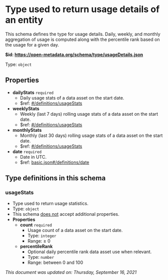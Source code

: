 # Type used to return usage details of an entity

This schema defines the type for usage details. Daily, weekly, and monthly aggregation of usage is computed along with the percentile rank based on the usage for a given day.

**$id: https://open-metadata.org/schema/type/usageDetails.json**

Type: `object`

## Properties
 - **dailyStats** `required`
   - Daily usage stats of a data asset on the start date.
   - $ref: [#/definitions/usageStats](#usagestats)
 - **weeklyStats**
   - Weekly (last 7 days) rolling usage stats of a data asset on the start date.
   - $ref: [#/definitions/usageStats](#usagestats)
 - **monthlyStats**
   - Monthly (last 30 days) rolling usage stats of a data asset on the start date.
   - $ref: [#/definitions/usageStats](#usagestats)
 - **date** `required`
   - Date in UTC.
   - $ref: [basic.json#/definitions/date](basic.md#date)


## Type definitions in this schema
### usageStats

 - Type used to return usage statistics.
 - Type: `object`
 - This schema <u>does not</u> accept additional properties.
 - **Properties**
	 - **count** `required`
		 - Usage count of a data asset on the start date.
		 - Type: `integer`
		 - Range:  &ge; 0
	 - **percentileRank**
		 - Optional daily percentile rank data asset use when relevant.
		 - Type: `number`
		 - Range: between 0 and 100



_This document was updated on: Thursday, September 16, 2021_